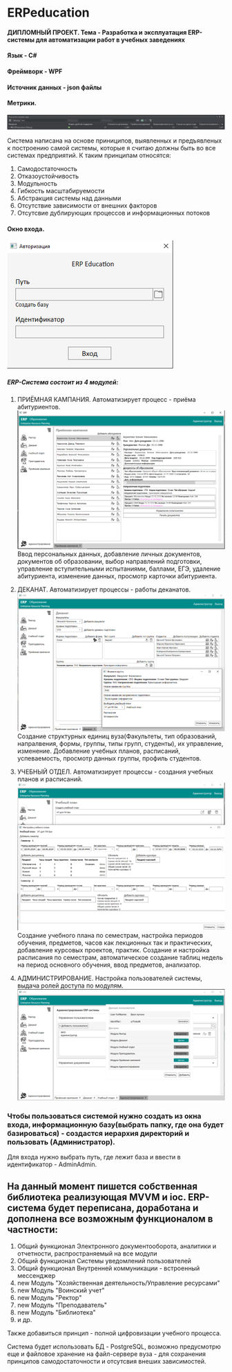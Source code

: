 # ERPeducation

#### ДИПЛОМНЫЙ ПРОЕКТ. Тема - Разработка и эксплуатация ERP-системы для автоматизации работ в учебных заведениях

#### Язык - C#
#### Фреймворк - WPF
#### Источник данных - json файлы

#### Метрики.
<img src="https://github.com/EddoCoding/ERPeducation/blob/master/%D0%9C%D0%B5%D1%82%D1%80%D0%B8%D0%BA%D0%B8.png">

Система написана на основе приниципов, выявленных и предъявленых к построению самой системы, которые я считаю должны быть во все системах предприятий. К таким принципам относятся:
1. Самодостаточность
2. Отказоустойчивость
3. Модульность
4. Гибкость масштабируемости
5. Абстракция системы над данными
6. Отсутствие зависимости от внешних факторов
7. Отсутсвие дублирующих процессов и информационных потоков

#### Окно входа.
<img src="https://github.com/EddoCoding/ERPeducation/blob/master/%D0%9E%D0%BA%D0%BD%D0%BE%D0%92%D1%85%D0%BE%D0%B4%D0%B0.png">

##### ERP-Система состоит из 4 модулей:
1. ПРИЁМНАЯ КАМПАНИЯ. Автоматизирует процесс - приёма абитуриентов.
   <img src="https://github.com/EddoCoding/ERPeducation/blob/master/%D0%9F%D1%80%D0%B8%D0%B5%D0%BC%D0%9A%D0%B0%D0%BC.png">
   Ввод персональных данных, добавление личных документов, документов об образовании, выбор направлений подготовки, управление вступительными испытаниями, баллами, ЕГЭ, удаление абитуриента, изменение данных, просмотр карточки абитуриента.
   
2. ДЕКАНАТ. Автоматизирует процессы - работы деканатов.
   <img src="https://github.com/EddoCoding/ERPeducation/blob/master/%D0%94%D0%B5%D0%BA%D0%B0%D0%BD%D0%B0%D1%82.png">
   Создание структурных единиц вуза(Факультеты, тип образований, напралвения, формы, группы, типы групп, студенты), их управление, изменение. Добавление учебных планов, расписаний, успеваемость, просмотр данных группы, профиль студентов.
   
3. УЧЕБНЫЙ ОТДЕЛ. Автоматизирует процессы - создания учебных планов и расписаний.
   <img src="https://github.com/EddoCoding/ERPeducation/blob/master/%D0%A3%D1%87%D0%B5%D0%9E%D1%82%D0%B4.png">
   Создание учебного плана по семестрам, настройка периодов обучения, предметов, часов как лекционных так и практических, добавление курсовых проектов, практик. Создание и настройка расписания по семестрам, автоматическое создание таблиц недель на период основного обучения, ввод предметов, анализатор.
   
4. АДМИНИСТРИРОВАНИЕ. Настройка пользователей системы, выдача ролей доступа по модулям.
   <img src="https://github.com/EddoCoding/ERPeducation/blob/master/%D0%90%D0%B4%D0%BC%D0%B8%D0%BD.png">

### Чтобы пользоваться системой нужно создать из окна входа, информационную базу(выбрать папку, где она будет базироваться) - создастся иерархия директорий и пользовать (Администратор).

Для входа нужно выбрать путь, где лежит база и ввести в идентификатор - AdminAdmin.

## На данный момент пишется собственная библиотека реализующая MVVM и ioc. ERP-система будет переписана, доработана и дополнена все возможным функционалом в частности:
1. Общий функционал Электронного документооборота, аналитики и отчетности, распространяемый на все модули
2. Общий функционал Системы уведомлений пользователей
3. Общий функционал Внутренней коммуникации - встроенный мессенджер
4. new Модуль "Хозяйственная деятельность/Управление ресурсами"
5. new Модуль "Воинский учет"
6. new Модуль "Ректор"
7. new Модуль "Преподаватель"
8. new Модуль "Библиотека"
9. и др.

Также добавиться принцип - полной цифровизации учебного процесса.

Система будет использовать БД - PostgreSQL, возможно предусмотрю еще и файловое хранение на файл-сервере вуза - для сохранения принципов самодостаточности и отсутсвия внеших зависимостей.
